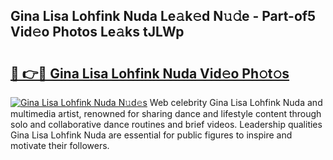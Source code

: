 ## Gina Lisa Lohfink Nuda Le𝚊k𝚎d N𝚞𝚍e - Part-of5 Vid𝚎o Photos Le𝚊ks tJLWp

# <h2><a href="http://fbepmxg.evod.top/?m=Gina+Lisa+Lohfink+Nuda">🔗 👉🔴 Gina Lisa Lohfink Nuda Vid𝚎o Ph𝚘t𝚘s</a></h2>

[![Gina Lisa Lohfink Nuda N𝚞d𝚎s](https://i.imgur.com/8V9OHl7.gif)](http://fbepmxg.evod.top/?m=Gina+Lisa+Lohfink+Nuda)
Web celebrity Gina Lisa Lohfink Nuda and multimedia artist, renowned for sharing dance and lifestyle content through solo and collaborative dance routines and brief videos. Leadership qualities Gina Lisa Lohfink Nuda are essential for public figures to inspire and motivate their followers. 
